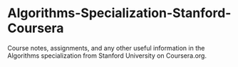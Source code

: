# Algorithms-Specialization-Stanford-Coursera
Course notes, assignments, and any other useful information in the Algorithms specialization from Stanford University on Coursera.org.
